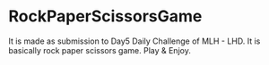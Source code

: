 # RockPaperScissorsGame
It is made as submission to Day5 Daily Challenge of MLH - LHD. It is basically rock paper scissors game. Play &amp; Enjoy.
